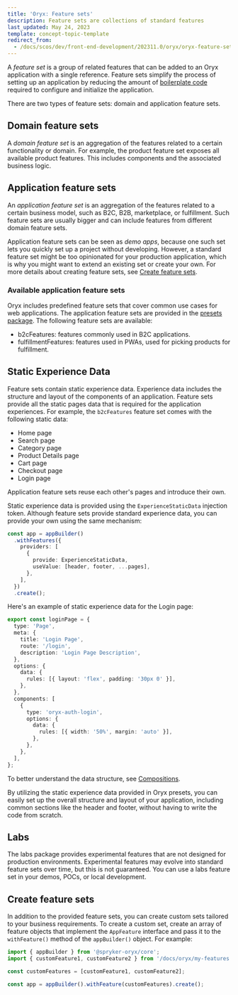 ```yaml
---
title: 'Oryx: Feature sets'
description: Feature sets are collections of standard features
last_updated: May 24, 2023
template: concept-topic-template
redirect_from:
  - /docs/scos/dev/front-end-development/202311.0/oryx/oryx-feature-sets.html
---
```


A _feature set_ is a group of related features that can be added to an Oryx application with a single reference. Feature sets simplify the process of setting up an application by reducing the amount of [boilerplate code](/docs/oryx/getting-started/oryx-boilerplate.md) required to configure and initialize the application.

There are two types of feature sets: domain and application feature sets.

## Domain feature sets

A _domain feature set_ is an aggregation of the features related to a certain functionality or domain. For example, the product feature set exposes all available product features. This includes components and the associated business logic.

## Application feature sets

An _application feature set_ is an aggregation of the features related to a certain business model, such as B2C, B2B, marketplace, or fulfillment. Such feature sets are usually bigger and can include features from different domain feature sets.

Application feature sets can be seen as _demo apps_, because one such set lets you quickly set up a project without developing. However, a standard feature set might be too opinionated for your production application, which is why you might want to extend an existing set or create your own. For more details about creating feature sets, see [Create feature sets](#create-feature-sets).

### Available application feature sets

Oryx includes predefined feature sets that cover common use cases for web applications. The application feature sets are provided in the [presets package](/docs/oryx/building-applications/oryx-presets.md). The following feature sets are available:

- b2cFeatures: features commonly used in B2C applications.
- fulfillmentFeatures: features used in PWAs, used for picking products for fulfillment.

## Static Experience Data

Feature sets contain static experience data. Experience data includes the structure and layout of the components of an application. Feature sets provide all the static pages data that is required for the application experiences. For example, the `b2cFeatures` feature set comes with the following static data:

- Home page
- Search page
- Category page
- Product Details page
- Cart page
- Checkout page
- Login page

Application feature sets reuse each other's pages and introduce their own.

Static experience data is provided using the `ExperienceStaticData` injection token. Although feature sets provide standard experience data, you can provide your own using the same mechanism:

```ts
const app = appBuilder()
  .withFeatures({
    providers: [
      {
        provide: ExperienceStaticData,
        useValue: [header, footer, ...pages],
      },
    ],
  })
  .create();
```

Here's an example of static experience data for the Login page:

```ts
export const loginPage = {
  type: 'Page',
  meta: {
    title: 'Login Page',
    route: '/login',
    description: 'Login Page Description',
  },
  options: {
    data: {
      rules: [{ layout: 'flex', padding: '30px 0' }],
    },
  },
  components: [
    {
      type: 'oryx-auth-login',
      options: {
        data: {
          rules: [{ width: '50%', margin: 'auto' }],
        },
      },
    },
  ],
};
```

To better understand the data structure, see [Compositions](/docs/oryx/building-pages/oryx-compositions.md).

By utilizing the static experience data provided in Oryx presets, you can easily set up the overall structure and layout of your application, including common sections like the header and footer, without having to write the code from scratch.

## Labs

The labs package provides experimental features that are not designed for production environments. Experimental features may evolve into standard feature sets over time, but this is not guaranteed. You can use a labs feature set in your demos, POCs, or local development.

## Create feature sets

In addition to the provided feature sets, you can create custom sets tailored to your business requirements. To create a custom set, create an array of feature objects that implement the `AppFeature` interface and pass it to the `withFeature()` method of the `appBuilder()` object. For example:

```ts
import { appBuilder } from '@spryker-oryx/core';
import { customFeature1, customFeature2 } from '/docs/oryx/my-features';

const customFeatures = [customFeature1, customFeature2];

const app = appBuilder().withFeature(customFeatures).create();
```
